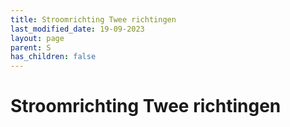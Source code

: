 ```yaml
---
title: Stroomrichting Twee richtingen
last_modified_date: 19-09-2023
layout: page
parent: S
has_children: false
---
```


Stroomrichting Twee richtingen
==============================

